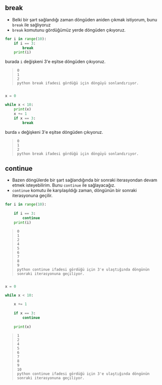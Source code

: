 
## break


* Belki bir şart sağlandığı zaman döngüden aniden çıkmak istiyorum, bunu `break` ile sağlıyoruz
* `break` komutunu gördüğümüz yerde döngüden çıkıyoruz.





```python
for i in range(10):
    if i == 3:
        break
    print(i)
```
burada `i` değişkeni 3'e eşitse döngüden çıkıyoruz.
> ```text
> 0
> 1
> 2
> python break ifadesi gördüğü için döngüyü sonlandırıyor.
> ```

```python

x = 0

while x < 10:
    print(x)
    x += 1
    if x == 3:
        break
```
burda `x` değişkeni 3'e eşitse döngüden çıkıyoruz.
> ```text
> 0
> 1
> 2
> python break ifadesi gördüğü için döngüyü sonlandırıyor.
> ```

## continue

- Bazen döngülerde bir şart sağlandığında bir sonraki iterasyondan devam etmek isteyebilirim. Bunu `continue` ile sağlayacağız.
- `continue` komutu ile karşılaşıldığı zaman, döngünün bir sonraki iterasyonuna geçilir.

```python
for i in range(10):
    
    if i == 3:
        continue
    print(i)


```

> ```text
> 0
> 1
> 2
> 4
> 5
> 6
> 7
> 8
> 9
> python continue ifadesi gördüğü için 3'e ulaştığında döngünün sonraki iterasyonuna geçiliyor.
> ```

```python

x = 0

while x < 10:
    
    x += 1
    
    if x == 3:
        continue
    
    print(x)
```

> ```text
> 1
> 2
> 4
> 5
> 6
> 7
> 8
> 9
> 10
> python continue ifadesi gördüğü için 3'e ulaştığında döngünün sonraki iterasyonuna geçiliyor.
> ```


